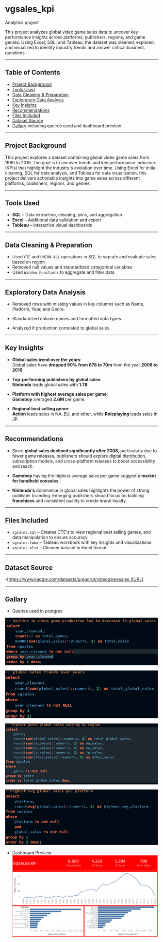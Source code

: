 # vgsales_kpi
Analytics project

This project analyzes global video game sales data to uncover key performance insights across platforms,
publishers, regions, and game genres. Using Excel, SQL, and Tableau, the dataset was cleaned,
explored, and visualized to identify industry trends and answer critical business questions

---

##  Table of Contents
- [Project Background](#project-background)
- [Tools Used](#tools-used)
- [Data Cleaning & Preparation](#data-cleaning--preparation)
- [Exploratory Data Analysis](#exploratory-data-analysis)
- [Key Insights](#key-insights)
- [Recommendations](#recommendations)
- [Files Included](#files-included)
- [Dataset Source](#dataset-source)
- [Gallary](#gallary)  including queires used and dashboard preview

---

##  Project Background

This project explores a dataset containing global video game sales from 1980 to 2016.
The goal is to uncover trends and key performance indicators (KPIs) that highlight the industry's evolution over time. 
Using Excel for initial cleaning, SQL for data analysis, and Tableau for data visualization,
this project delivers actionable insights into game sales across different platforms, publishers, regions, and genres.

---

##  Tools Used

- **SQL** – Data extraction, cleaning, joins, and aggregation
- **Excel** – Additional data validation and export
- **Tableau** – Interactive visual dashboards

---

##  Data Cleaning & Preparation

- Used `CTE` and `UNION ALL` operations in SQL to seprate and evaluate sales based on region
- Removed null values and standardized categorical variables
- Used `Window Functions` to aggregate and filter data

---

##  Exploratory Data Analysis

- Removed rows with missing values in key columns such as Name, Platform, Year, and Genre.

- Standardized column names and formatted data types.

- Analyzed if production correlated to global sales.
  

---

##  Key Insights

- **Global sales trend over the years**:  
  Global sales have **dropped 90% from 678 to 70m** from the year **2008 to 2016**

- **Top-performing publishers by global sales**:  
  **Nintendo** leads global sales with **1.7B**

- **Platform with highest average sales per game**:  
  **Gameboy** averaged **2.6M** per game.

- **Regional best selling genre**:  
  **Action** leads sales in NA, EU, and other, while **Roleplaying** leads sales in JP.
---

##  Recommendations

- Since **global sales declined significantly after 2008**,
  particularly due to fewer game releases, publishers should explore digital distribution,
  subscription models, and cross-platform releases to boost accessibility and reach.
  
- **Gameboy** having the highest average sales per game suggest a **market for handheld consoles**.
  
- **Nintendo's** dominance in global sales highlights the power of strong publisher branding.
  Emerging publishers should focus on building **franchises** and consistent quality to create brand loyalty.

---

##  Files Included

- `vgsales.sql` – Creates CTE's to view regional best selling games, and data manipulation to ensure accuracy
- `vgsales.twbx` – Tableau workbook with key insights and visualizations
- `vgsales.xlsx` – Cleaned dataset in Excel format

---
## Dataset Source

-[https://www.kaggle.com/datasets/gregorut/videogamesales.](URL)

---

## Gallary
- Queries used in postgres

![Question_1](decline.png)  

![Question_2](game_trend.png)  

![Question_3](genre_global.png)  

![Question_4](platform_avg.png)  

- Dashboard Preview
![Dashboard Screenshot](vgsales_dash.png)
